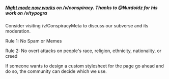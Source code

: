 ##### [Night mode now works](https://voat.co/v/conspiracymeta/comments/176959) on /v/conspiracy. Thanks to @Nurdoidz for his work on /v/typogra

Consider visiting /v/ConspiracyMeta to discuss our subverse and its moderation.

Rule 1: No Spam or Memes

Rule 2: No overt attacks on people's race, religion, ethnicity, nationality, or creed

If someone wants to design a custom stylesheet for the page go ahead and do so,  the community can decide which we use. 
